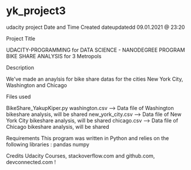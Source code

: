 # yk_project3
udacity project
Date and Time Created
dateupdatedd
09.01.2021 @ 23:20

Project Title

UDACITY-PROGRAMMING for DATA SCIENCE - NANODEGREE PROGRAM BIKE SHARE ANALYSIS for 3 Metropols

Description

We've made an anaylsis for bike share datas for the cities New York City, Washington and Chicago

Files used

BikeShare_YakupKiper.py washington.csv --> Data file of Washington bikeshare analysis, will be shared new_york_city.csv --> Data file of New York City bikeshare analysis, will be shared chicago.csv --> Data file of Chicago bikeshare analysis, will be shared

Requirements This program was written in Python and relies on the following libraries : pandas numpy

Credits Udacity Courses, stackoverflow.com and github.com, devconnected.com !